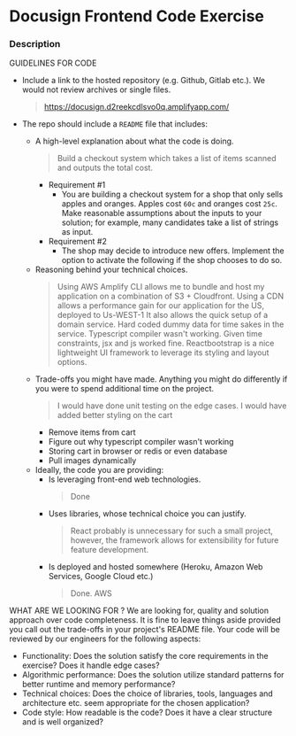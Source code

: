 # Docusign Frontend Code Exercise

### Description
GUIDELINES FOR CODE
- Include a link to the hosted repository (e.g. Github, Gitlab etc.). We would not review archives or single files.
  > https://docusign.d2reekcdlsvo0q.amplifyapp.com/

- The repo should include a `README` file that includes:
  - A high-level explanation about what the code is doing.
    > Build a checkout system which takes a list of items scanned and outputs the total cost.
    - Requirement #1 
      - You are building a checkout system for a shop that only sells apples and oranges. Apples cost `60c` and oranges cost `25c`. Make reasonable assumptions about the inputs to your solution; for example, many candidates take a list of strings as input.
    - Requirement #2
      - The shop may decide to introduce new offers. Implement the option to activate the following if the shop chooses to do so.
  - Reasoning behind your technical choices.
    > Using AWS Amplify CLI allows me to bundle and host my application on a combination of S3 + Cloudfront. 
    > Using a CDN allows a performance gain for our application for the US, deployed to Us-WEST-1
    > It also allows the quick setup of a domain service.
    > Hard coded dummy data for time sakes in the service. 
    > Typescript compiler wasn't working. Given time constraints, jsx and js worked fine.
    > Reactbootstrap is a nice lightweight UI framework to leverage its styling and layout options.
  - Trade-offs you might have made. Anything you might do differently if you were to spend additional time on the project.
    > I would have done unit testing on the edge cases.
    > I would have added better styling on the cart
    - Remove items from cart
    - Figure out why typescript compiler wasn't working 
    - Storing cart in browser or redis or even database
    - Pull images dynamically
  - Ideally, the code you are providing:
    - Is leveraging front-end web technologies.
      > Done
    - Uses libraries, whose technical choice you can justify.
      > React probably is unnecessary for such a small project, however, the framework allows for extensibility for future feature development.
    - Is deployed and hosted somewhere (Heroku, Amazon Web Services, Google Cloud etc.)
      > Done. AWS

WHAT ARE WE LOOKING FOR ?
We are looking for, quality and solution approach over code completeness. 
It is fine to leave things aside provided you call out the trade-offs in your
project's README file. Your code will be reviewed by our engineers for the following aspects:
- Functionality: Does the solution satisfy the core requirements in the exercise? Does it handle edge cases?
- Algorithmic performance: Does the solution utilize standard patterns for better runtime and memory performance?
- Technical choices: Does the choice of libraries, tools, languages and architecture etc. seem appropriate for the chosen application?
- Code style: How readable is the code? Does it have a clear structure and is well organized?
